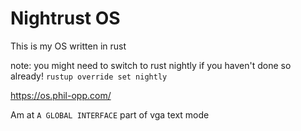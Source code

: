 # Nightrust OS

This is my OS written in rust

note: you might need to switch to rust nightly if you haven't done so already! `rustup override set nightly`

https://os.phil-opp.com/

Am at `A GLOBAL INTERFACE` part of vga text mode